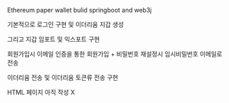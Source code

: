 Ethereum paper wallet bulid springboot and web3j


기본적으로 로그인 구현 및 이더리움 지갑 생성

그리고 지갑 임포트 및 익스포트 구현

회원가입시 이메일 인증을 통한 회원가입 + 비밀번호 재설정시 임시비밀번호 이메일로 전송

이더리움 전송 및 이더리움 토큰류 전송 구현

HTML 페이지 아직 작성 X